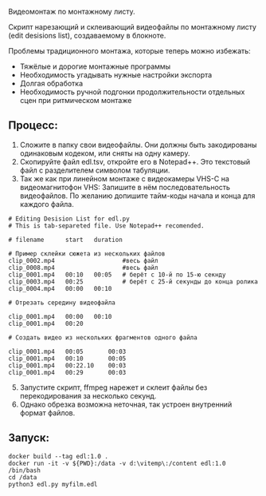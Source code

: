 

Видеомонтаж по монтажному листу.

Скрипт нарезающий и склеивающий видеофайлы по монтажному листу (edit desisions list), создаваемому в блокноте.

Проблемы традиционного монтажа, которые теперь можно избежать:
- Тяжёлые и дорогие монтажные программы
- Необходимость угадывать нужные настройки экспорта
- Долгая обработка
- Необходимость ручной подгонки продолжительности отдельных сцен при ритмическом монтаже

## Процесс:

1. Сложите в папку свои видеофайлы. Они должны быть закодированы одинаковым кодеком, или сняты на одну камеру.
2. Скопируйте файл edl.tsv, откройте его в Notepad++. Это текстовый файл с разделителем символом табуляции. 
3. Так же как при линейном монтаже с видеокамеры VHS-C на видеомагнитофон VHS: Запишите в нём последовательность видеофайлов. По желанию допишите тайм-коды начала и конца для каждого файла.


```
# Editing Desision List for edl.py
# This is tab-separeted file. Use Notepad++ recomended.

# filename		start	duration

# Пример склейки сюжета из нескольких файлов
clip_0002.mp4					#весь файл
clip_0008.mp4					#весь файл
clip_0001.mp4	00:10	00:05	# берёт с 10-й по 15-ю секнду
clip_0003.mp4	00:25			# берёт с 25-й секунды до конца ролика
clip_0004.mp4	00:00	00:10	

# Отрезать середину видеофайла

clip_0001.mp4	00:00	00:10
clip_0001.mp4	00:20	

# Создать видео из нескольких фрагментов одного файла

clip_0001.mp4	00:05		00:03
clip_0001.mp4	00:10		00:05
clip_0001.mp4	00:22.10	00:03
clip_0001.mp4	00:29		00:03
```

5. Запустите скрипт, ffmpeg нарежет и склеит файлы без перекодирования за несколько секунд.
6. Однако обрезка возможна неточная, так устроен внутренний формат файлов.


## Запуск:

```
docker build --tag edl:1.0 .
docker run -it -v ${PWD}:/data -v d:\vitemp\:/content edl:1.0  /bin/bash
cd /data
python3 edl.py myfilm.edl
```

